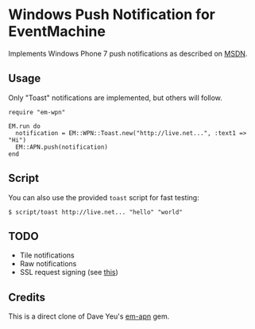 # Windows Push Notification for EventMachine

Implements Windows Phone 7 push notifications as described on [MSDN](http://msdn.microsoft.com/en-us/library/hh202967.aspx).

## Usage

Only "Toast" notifications are implemented, but others will follow.

    require "em-wpn"

    EM.run do
      notification = EM::WPN::Toast.new("http://live.net...", :text1 => "Hi")
      EM::APN.push(notification)
    end
    
## Script

You can also use the provided `toast` script for fast testing:

    $ script/toast http://live.net... "hello" "world"
    
## TODO

* Tile notifications
* Raw notifications
* SSL request signing (see [this](http://csainty.blogspot.com/2011/01/wp7-authenticated-push-notifications.html))

## Credits

This is a direct clone of Dave Yeu's [em-apn](https://github.com/groupme/em-apn) gem.
